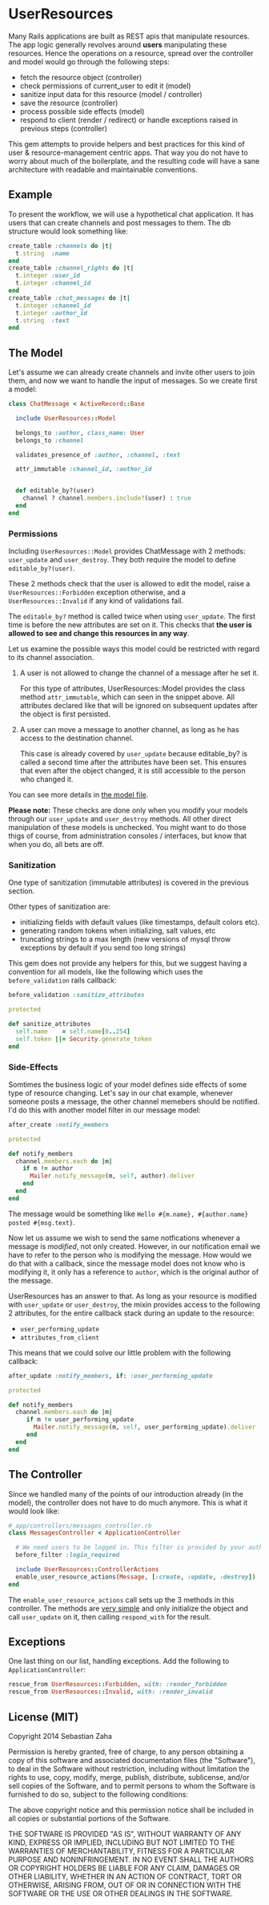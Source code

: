 UserResources
=============

Many Rails applications are built as REST apis that manipulate resources. The app logic generally
revolves around __users__ manipulating these resources. Hence the operations on a
resource, spread over the controller and model would go through the following steps:

* fetch the resource object (controller)
* check permissions of current_user to edit it (model)
* sanitize input data for this resource (model / controller)
* save the resource (controller)
* process possible side effects (model)
* respond to client (render / redirect) or handle exceptions raised in previous steps (controller)

This gem attempts to provide helpers and best practices for this kind of user & resource-management
centric apps. That way you do not have to worry about much of the boilerplate, and the
resulting code will have a sane architecture with readable and maintainable conventions.

Example
-------

To present the workflow, we will use a hypothetical chat application. It has users that can create
channels and post messages to them. The db structure would look something like:

```ruby
create_table :channels do |t|
  t.string  :name
end
create_table :channel_rights do |t|
  t.integer :user_id
  t.integer :channel_id
end
create_table :chat_messages do |t|
  t.integer :channel_id
  t.integer :author_id
  t.string  :text
end
```

The Model
---------

Let's assume we can already create channels and invite other users to join them, and now we want
to handle the input of messages. So we create first a model:

```ruby
class ChatMessage < ActiveRecord::Base

  include UserResources::Model

  belongs_to :author, class_name: User
  belongs_to :channel

  validates_presence_of :author, :channel, :text

  attr_immutable :channel_id, :author_id


  def editable_by?(user)
    channel ? channel.members.include?(user) : true
  end
end
```

### Permissions

Including `UserResources::Model` provides ChatMessage with 2 methods: `user_update` and
`user_destroy`. They both require the model to define `editable_by?(user)`.

These 2 methods check that the user is allowed to edit the model, raise a `UserResources::Forbidden`
exception otherwise, and a `UserResources::Invalid` if any kind of validations fail.

The `editable_by?` method is called twice when using `user_update`. The first time is before the
new attributes are set on it. This checks that __the user is allowed to see and change this
resources in any way__.

Let us examine the possible ways this model could be restricted with regard to its channel
association.

1. A user is not allowed to change the channel of a message after he set it.

   For this type of attributes, UserResources::Model provides the class method `attr_immutable`,
   which can seen in the snippet above. All attributes declared like that will be ignored on
   subsequent updates after the object is first persisted.

2. A user can move a message to another channel, as long as he has access to the
   destination channel.

   This case is already covered by `user_update` because editable_by? is called a second time after
   the attributes have been set. This ensures that even after the object changed, it is still
   accessible to the person who changed it.

You can see more details in [the model file](lib/user_resources/model.rb).

__Please note:__ These checks are done only when you modify your models through our `user_update`
and `user_destroy` methods. All other direct manipulation of these models is unchecked. You might
want to do those thigs of course, from administration consoles / interfaces, but know that when you
do, all bets are off.

### Sanitization

One type of sanitization (immutable attributes) is covered in the previous section.

Other types of sanitization are:
* initializing fields with default values (like timestamps, default colors etc).
* generating random tokens when initializing, salt values, etc
* truncating strings to a max length (new versions of mysql throw exceptions by default if you send
  too long strings)

This gem does not provide any helpers for this, but we suggest having a convention for all models,
like the following which uses the `before_validation` rails callback:

```ruby
before_validation :sanitize_attributes

protected

def sanitize_attributes
  self.name    = self.name[0..254]
  self.token ||= Security.generate_token
end
```

### Side-Effects

Somtimes the business logic of your model defines side effects of some type of resource changing.
Let's say in our chat example, whenever someone posts a message, the other channel memebers should
be notified. I'd do this with another model filter in our message model:

```ruby
after_create :notify_members

protected

def notify_members
  channel.members.each do |m|
    if m != author
      Mailer.notify_message(m, self, author).deliver
    end
  end
end
```

The message would be something like `Hello #{m.name}, #{author.name} posted #{msg.text}`.

Now let us assume we wish to send the same notfications whenever a message is _modified_, not only
created. However, in our notification email we have to refer to the person who is modifying the
message. How would we do that with a callback, since the message model does not know who is
 modifying it, it only has a reference to `author`, which is the original author of the message.

UserResources has an answer to that. As long as your resource is modified with `user_update` or
`user_destroy`, the mixin provides access to the following 2 attributes, for the entire callback
stack during an update to the resource:
  * `user_performing_update`
  * `attributes_from_client`

This means that we could solve our little problem with the following callback:

```ruby
after_update :notify_members, if: :user_performing_update

protected

def notify_members
  channel.members.each do |m|
     if m != user_performing_update
       Mailer.notify_message(m, self, user_performing_update).deliver
     end
  end
end
```

The Controller
--------------

Since we handled many of the points of our introduction already (in the model), the controller does
not have to do much anymore. This is what it would look like:

```ruby
# app/controllers/messages_controller.rb
class MessagesController < ApplicationController

  # We need users to be logged in. This filter is provided by your authentication mechanism.
  before_filter :login_required

  include UserResources::ControllerActions
  enable_user_resource_actions(Message, [:create, :update, :destroy])
end
```

The `enable_user_resource_actions` call sets up the 3 methods in this controller. The methods
are [very simple](lib/user_resources/controller_actions.rb) and only initialize the object and
call `user_update` on it, then calling `respond_with` for the result.

Exceptions
----------

One last thing on our list, handling exceptions. Add the following to `ApplicationController`:

```ruby
rescue_from UserResources::Forbidden, with: :render_forbidden
rescue_from UserResources::Invalid, with: :render_invalid
```


License (MIT)
-------------

Copyright 2014 Sebastian Zaha

Permission is hereby granted, free of charge, to any person obtaining
a copy of this software and associated documentation files (the
"Software"), to deal in the Software without restriction, including
without limitation the rights to use, copy, modify, merge, publish,
distribute, sublicense, and/or sell copies of the Software, and to
permit persons to whom the Software is furnished to do so, subject to
the following conditions:

The above copyright notice and this permission notice shall be
included in all copies or substantial portions of the Software.

THE SOFTWARE IS PROVIDED "AS IS", WITHOUT WARRANTY OF ANY KIND,
EXPRESS OR IMPLIED, INCLUDING BUT NOT LIMITED TO THE WARRANTIES OF
MERCHANTABILITY, FITNESS FOR A PARTICULAR PURPOSE AND
NONINFRINGEMENT. IN NO EVENT SHALL THE AUTHORS OR COPYRIGHT HOLDERS BE
LIABLE FOR ANY CLAIM, DAMAGES OR OTHER LIABILITY, WHETHER IN AN ACTION
OF CONTRACT, TORT OR OTHERWISE, ARISING FROM, OUT OF OR IN CONNECTION
WITH THE SOFTWARE OR THE USE OR OTHER DEALINGS IN THE SOFTWARE.

